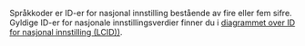Språkkoder er ID-er for nasjonal innstilling bestående av fire eller fem sifre. Gyldige ID-er for nasjonale innstillingsverdier finner du i [diagrammet over ID for nasjonal innstilling (LCID))](http://go.microsoft.com/fwlink/?LinkId=122128).